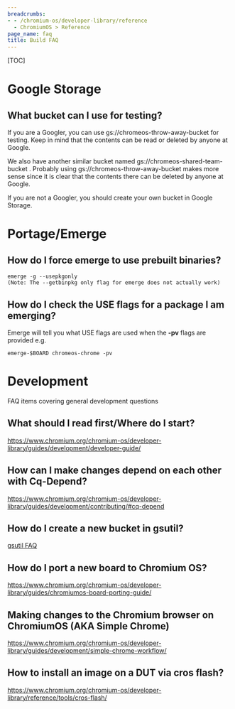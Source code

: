 ```yaml
---
breadcrumbs:
- - /chromium-os/developer-library/reference
  - ChromiumOS > Reference
page_name: faq
title: Build FAQ
---
```


[TOC]

# Google Storage

## What bucket can I use for testing?

If you are a Googler, you can use gs://chromeos-throw-away-bucket for testing.
Keep in mind that the contents can be read or deleted by anyone at Google.

We also have another similar bucket named gs://chromeos-shared-team-bucket .
Probably using gs://chromeos-throw-away-bucket makes more sense since it is
clear that the contents there can be deleted by anyone at Google.

If you are not a Googler, you should create your own bucket in Google Storage.

# Portage/Emerge

## How do I force emerge to use prebuilt binaries?

```none
emerge -g --usepkgonly
(Note: The --getbinpkg only flag for emerge does not actually work)
```

## How do I check the USE flags for a package I am emerging?

Emerge will tell you what USE flags are used when the **-pv** flags are provided
e.g.

```none
emerge-$BOARD chromeos-chrome -pv
```

# Development

FAQ items covering general development questions

## What should I read first/Where do I start?

<https://www.chromium.org/chromium-os/developer-library/guides/development/developer-guide/>

## How can I make changes depend on each other with Cq-Depend?

<https://www.chromium.org/chromium-os/developer-library/guides/development/contributing/#cq-depend>

## How do I create a new bucket in gsutil?

[gsutil FAQ](/chromium-os/developer-library/reference/tools/gsutil/#FAQ)

## How do I port a new board to Chromium OS?

<https://www.chromium.org/chromium-os/developer-library/guides/chromiumos-board-porting-guide/>

## Making changes to the Chromium browser on ChromiumOS (AKA Simple Chrome)

<https://www.chromium.org/chromium-os/developer-library/guides/development/simple-chrome-workflow/>

## How to install an image on a DUT via cros flash?

<https://www.chromium.org/chromium-os/developer-library/reference/tools/cros-flash/>
